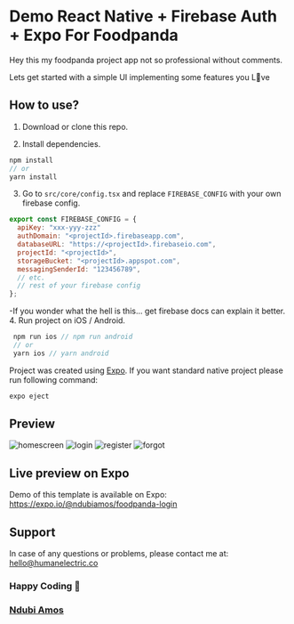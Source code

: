﻿# Demo React Native + Firebase Auth + Expo For Foodpanda

Hey this my foodpanda project app not so professional without comments. 

Lets get started with a simple UI implementing some features you  L💖ve

## How to use?

1. Download or clone this repo.

2. Install dependencies.

```js
npm install
// or
yarn install
```

3. Go to `src/core/config.tsx` and replace `FIREBASE_CONFIG` with your own firebase config.

```js
export const FIREBASE_CONFIG = {
  apiKey: "xxx-yyy-zzz" 
  authDomain: "<projectId>.firebaseapp.com",
  databaseURL: "https://<projectId>.firebaseio.com",
  projectId: "<projectId>",
  storageBucket: "<projectId>.appspot.com",
  messagingSenderId: "123456789",
  // etc.
  // rest of your firebase config
};
```
-If you wonder what the hell is this... get firebase docs can explain it better.
4. Run project on iOS / Android.

```js
 npm run ios // npm run android
 // or
 yarn ios // yarn android
```

Project was created using [Expo](https://expo.io/). If you want standard native project please run following command:

```js
expo eject
```

## Preview

![homescreen](https://bitbucket.org/ndubiamos/foodpanda/master/assets/homescreen.png?raw=true)
![login](https://bitbucket.org/ndubiamos/foodpanda/master/assets/login.png?raw=true)
![register](https://bitbucket.org/ndubiamos/foodpanda/master/assets/register.png?raw=true)
![forgot](https://bitbucket.org/ndubiamos/foodpanda/master/assets/forgot.png?raw=true)


## Live preview on Expo

Demo of this template is available on Expo:
https://expo.io/@ndubiamos/foodpanda-login

## Support

In case of any questions or problems, please contact me at:
[hello@humanelectric.co](mailto:hello@humanelectric.co)

### Happy Coding 💖 

### [Ndubi Amos](http://linkedin.com/in/ndubiamos)


